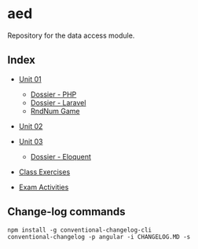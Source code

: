 <div align="justify">

# aed

Repository for the data access module.

## Index

- [Unit 01](./unit-01/)
  - [Dossier - PHP](./unit-01/dossier-php/)
  - [Dossier - Laravel](./unit-01/dossier-laravel/)
  - [RndNum Game](./unit-01/rndnum-game/)

- [Unit 02](./unit-02/)

- [Unit 03](./unit-03/)
  - [Dossier - Eloquent](./unit-03/dossier-eloquent/)
  
- [Class Exercises](./class-exercise/)
- [Exam Activities](./exam-activities/)



## Change-log commands

```
npm install -g conventional-changelog-cli
conventional-changelog -p angular -i CHANGELOG.MD -s
```

</div>
